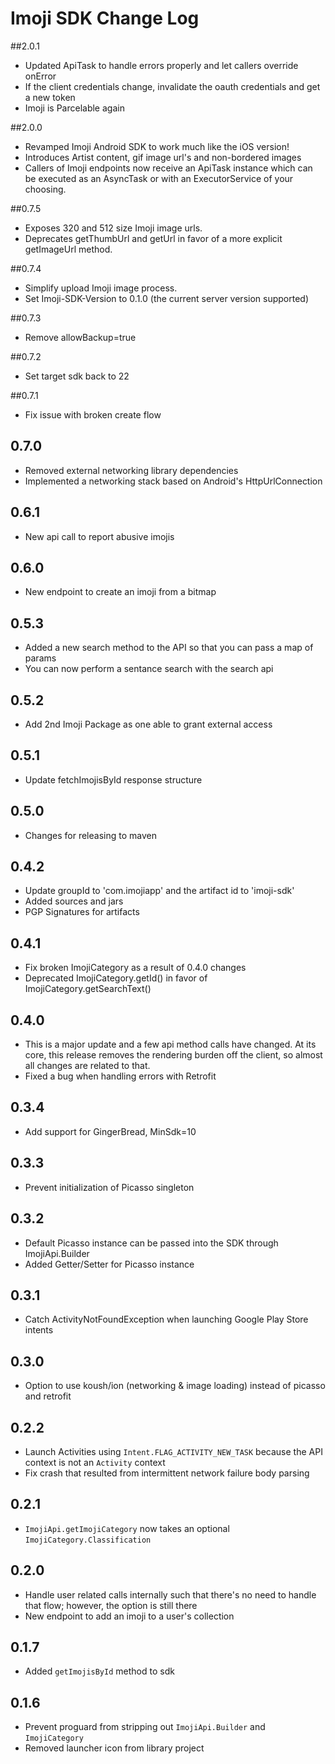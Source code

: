 # Imoji SDK Change Log

##2.0.1
* Updated ApiTask to handle errors properly and let callers override onError
* If the client credentials change, invalidate the oauth credentials and get a new token
* Imoji is Parcelable again

##2.0.0
* Revamped Imoji Android SDK to work much like the iOS version!
* Introduces Artist content, gif image url's and non-bordered images
* Callers of Imoji endpoints now receive an ApiTask instance which can be executed as an AsyncTask or with an ExecutorService of your choosing.

##0.7.5
* Exposes 320 and 512 size Imoji image urls. 
* Deprecates getThumbUrl and getUrl in favor of a more explicit getImageUrl method.

##0.7.4
* Simplify upload Imoji image process.
* Set Imoji-SDK-Version to 0.1.0 (the current server version supported)

##0.7.3
* Remove allowBackup=true

##0.7.2
* Set target sdk back to 22

##0.7.1
* Fix issue with broken create flow

## 0.7.0
* Removed external networking library dependencies
* Implemented a networking stack based on Android's HttpUrlConnection

## 0.6.1
* New api call to report abusive imojis

## 0.6.0
* New endpoint to create an imoji from a bitmap

## 0.5.3
* Added a new search method to the API so that you can pass a map of params
* You can now perform a sentance search with the search api

## 0.5.2
* Add 2nd Imoji Package as one able to grant external access

## 0.5.1
* Update fetchImojisById response structure 

## 0.5.0
* Changes for releasing to maven

## 0.4.2
* Update groupId to 'com.imojiapp'  and the artifact id to 'imoji-sdk'
* Added sources and jars
* PGP Signatures for artifacts

## 0.4.1
* Fix broken ImojiCategory as a result of 0.4.0 changes
* Deprecated ImojiCategory.getId() in favor of ImojiCategory.getSearchText()

## 0.4.0
* This is a major update and a few api method calls have changed. At its core, this release removes the rendering burden off the client, so almost all changes are related to that.
* Fixed a bug when handling errors with Retrofit

## 0.3.4
* Add support for GingerBread, MinSdk=10

## 0.3.3
* Prevent initialization of Picasso singleton

## 0.3.2
* Default Picasso instance can be passed into the SDK through ImojiApi.Builder
* Added Getter/Setter for Picasso instance

## 0.3.1
* Catch ActivityNotFoundException when launching Google Play Store intents

## 0.3.0
* Option to use koush/ion (networking & image loading) instead of picasso and retrofit

## 0.2.2
* Launch Activities using `Intent.FLAG_ACTIVITY_NEW_TASK` because the API context is not an `Activity` context
* Fix crash that resulted from intermittent network failure body parsing

## 0.2.1
* `ImojiApi.getImojiCategory` now takes an optional `ImojiCategory.Classification`

## 0.2.0
* Handle user related calls internally such that there's no need to handle that flow; however, the option is still there
* New endpoint to add an imoji to a user's collection

## 0.1.7
* Added ```getImojisById``` method to sdk

## 0.1.6
* Prevent proguard from stripping out `ImojiApi.Builder` and  `ImojiCategory`
* Removed launcher icon from library project
